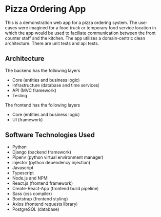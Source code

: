 # Pizza Ordering App
This is a demonstration web app for a pizza ordering system. The use-cases were imagined for a food truck or temporary food service location in which the app would be used to faciliate communication between the front counter staff and the kitchen. The app utilizes a domain-centric clean architecture. There are unit tests and api tests. 

## Architecture
The backend has the following layers
- Core (entities and business logic)
- Infrastructure (database and time services)
- API (MVC framework)
- Testing

The frontend has the following layers
- Core (entities and business logic)
- UI (framework)

## Software Technologies Used
- Python
- Django (backend framework)
- Pipenv (python virtual environment manager)
- injector (python dependency injection)
- Javascript
- Typescript
- Node.js and NPM
- React.js (frontend framework)
- Create-React-App (frontend build pipeline)
- Sass (css compiler)
- Bootstrap (frontend styling)
- Axios (frontend requests library)
- PostgreSQL (database)
